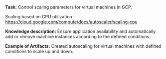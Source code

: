 **Task:**
Control scaling parameters for virtual machines in GCP.

Scaling based on CPU utilization - https://cloud.google.com/compute/docs/autoscaler/scaling-cpu

**Knowledge description:**
Ensure application availability and automatically add or remove machine instances according to the defined conditions. 

**Example of Artifacts:**
Created autoscaling for virtual machines with defined conditions to scale up and down.
